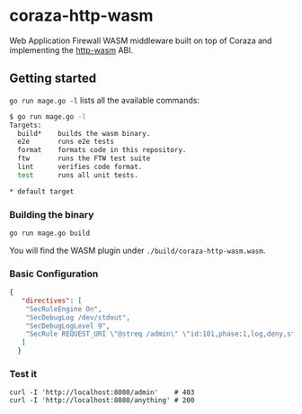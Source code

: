 # coraza-http-wasm

Web Application Firewall WASM middleware built on top of Coraza and implementing the [http-wasm](https://http-wasm.io/) ABI.

## Getting started

`go run mage.go -l` lists all the available commands:

```bash
$ go run mage.go -l
Targets:
  build*    builds the wasm binary.
  e2e       runs e2e tests
  format    formats code in this repository.
  ftw       runs the FTW test suite
  lint      verifies code format.
  test      runs all unit tests.

* default target
```

### Building the binary

```bash
go run mage.go build
```

You will find the WASM plugin under `./build/coraza-http-wasm.wasm`.

### Basic Configuration

```json
{
   "directives": [
    "SecRuleEngine On",
    "SecDebugLog /dev/stdout",
    "SecDebugLogLevel 9",
    "SecRule REQUEST_URI \"@streq /admin\" \"id:101,phase:1,log,deny,status:403\""
   ]
  }
```

### Test it

```console
curl -I 'http://localhost:8080/admin'    # 403
curl -I 'http://localhost:8080/anything' # 200
```
